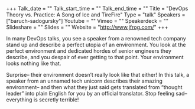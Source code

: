 +++
Talk_date = ""
Talk_start_time = ""
Talk_end_time = ""
Title = "DevOps Theory vs. Practice: A Song of Ice and TireFire"
Type = "talk"
Speakers = ["baruch-sadogursky"]
Youtube = ""
Vimeo = ""
Speakerdeck = ""
Slideshare = ""
Slides = ""
Website = "http://www.jfrog.com/"
+++

In many DevOps talks, you see a speaker from a renowned tech company stand up and describe a perfect utopia of an environment. You look at the perfect environment and dedicated hordes of senior engineers they describe, and you despair of ever getting to that point. Your environment looks nothing like that.

Surprise– their environment doesn’t really look like that either! In this talk, a speaker from an unnamed tech unicorn describes their amazing environment– and then what they just said gets translated from “thought leader” into plain English for you by an official translator. Stop feeling sad– everything is secretly terrible!